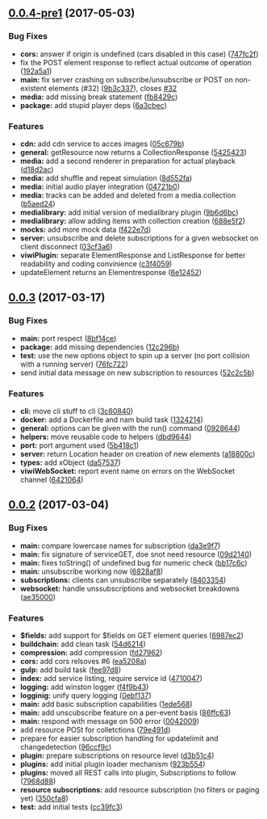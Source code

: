 <a name="0.0.4-pre1"></a>
## [0.0.4-pre1](https://github.com/wzr1337/viwiServer/compare/0.0.3...v0.0.4-pre1) (2017-05-03)


### Bug Fixes

* **cors:** answer if origin is undefined (cars disabled in this case) ([747fc2f](https://github.com/wzr1337/viwiServer/commit/747fc2f))
* fix the POST element response to reflect actual outcome of operation ([192a5a1](https://github.com/wzr1337/viwiServer/commit/192a5a1))
* **main:** fix server crashing on subscribe/unsubscribe or POST on non-existent elements (#32) ([9b3c337](https://github.com/wzr1337/viwiServer/commit/9b3c337)), closes [#32](https://github.com/wzr1337/viwiServer/issues/32)
* **media:** add missing break statement ([fb8429c](https://github.com/wzr1337/viwiServer/commit/fb8429c))
* **package:** add stupid player deps ([6a3cbec](https://github.com/wzr1337/viwiServer/commit/6a3cbec))


### Features

* **cdn:** add cdn service to acces images ([05c679b](https://github.com/wzr1337/viwiServer/commit/05c679b))
* **general:** getResource now returns a CollectionResponse ([5425423](https://github.com/wzr1337/viwiServer/commit/5425423))
* **media:** add a second renderer in preparation for actual playback ([d18d2ac](https://github.com/wzr1337/viwiServer/commit/d18d2ac))
* **media:** add shuffle and repeat simulation ([8d552fa](https://github.com/wzr1337/viwiServer/commit/8d552fa))
* **media:** initial audio player integration ([04721b0](https://github.com/wzr1337/viwiServer/commit/04721b0))
* **media:** tracks can be added and deleted from a media.collection ([b5aed24](https://github.com/wzr1337/viwiServer/commit/b5aed24))
* **medialibrary:** add initial version of medialibrary plugin ([9b6d6bc](https://github.com/wzr1337/viwiServer/commit/9b6d6bc))
* **medialibrary:** allow adding items with collection creation ([688e5f2](https://github.com/wzr1337/viwiServer/commit/688e5f2))
* **mocks:** add more mock data ([f422e7d](https://github.com/wzr1337/viwiServer/commit/f422e7d))
* **server:** unsubscribe and delete subscriptions for a given websocket on client disconnect ([03cf3a6](https://github.com/wzr1337/viwiServer/commit/03cf3a6))
* **viwiPlugin:** separate ElementResponse and ListResponse for better readability and coding convinience ([c3f4059](https://github.com/wzr1337/viwiServer/commit/c3f4059))
* updateElement returns an Elementresponse ([6e12452](https://github.com/wzr1337/viwiServer/commit/6e12452))



<a name="0.0.3"></a>
## [0.0.3](https://github.com/wzr1337/viwiServer/compare/0.0.2...0.0.3) (2017-03-17)


### Bug Fixes

* **main:** port respect ([8bf14ce](https://github.com/wzr1337/viwiServer/commit/8bf14ce))
* **package:** add missing dependencies ([12c296b](https://github.com/wzr1337/viwiServer/commit/12c296b))
* **test:** use the new options object to spin up a server (no port collision with a running server) ([76fc722](https://github.com/wzr1337/viwiServer/commit/76fc722))
* send initial data message on new subscription to resources ([52c2c5b](https://github.com/wzr1337/viwiServer/commit/52c2c5b))


### Features

* **cli:** move cli stuff to cli ([3c60840](https://github.com/wzr1337/viwiServer/commit/3c60840))
* **docker:** add a Dockerfile and nam build task ([1324214](https://github.com/wzr1337/viwiServer/commit/1324214))
* **general:** options can be given with the run() command ([0928644](https://github.com/wzr1337/viwiServer/commit/0928644))
* **helpers:** move reusable code to helpers ([dbd9644](https://github.com/wzr1337/viwiServer/commit/dbd9644))
* **port:** port argument used ([5b418c1](https://github.com/wzr1337/viwiServer/commit/5b418c1))
* **server:** return Location header on creation of new elements ([a18800c](https://github.com/wzr1337/viwiServer/commit/a18800c))
* **types:** add xObject ([da57537](https://github.com/wzr1337/viwiServer/commit/da57537))
* **viwiWebSocket:** report event name on errors on the WebSocket channel ([6421064](https://github.com/wzr1337/viwiServer/commit/6421064))



<a name="0.0.2"></a>
## [0.0.2](https://github.com/wzr1337/viwiServer/compare/1ede568...0.0.2) (2017-03-04)


### Bug Fixes

* **main:** compare lowercase names for subscription ([da3e9f7](https://github.com/wzr1337/viwiServer/commit/da3e9f7))
* **main:** fix signature of serviceGET, doe snot need resource ([09d2140](https://github.com/wzr1337/viwiServer/commit/09d2140))
* **main:** fixes toString() of undefined bug for numeric check ([bb17c6c](https://github.com/wzr1337/viwiServer/commit/bb17c6c))
* **main:** unsubscribe working now ([6828af8](https://github.com/wzr1337/viwiServer/commit/6828af8))
* **subscriptions:** clients can unsubscribe separately ([8403354](https://github.com/wzr1337/viwiServer/commit/8403354))
* **websocket:** handle unssubscriptions and websocket breakdowns ([ae35000](https://github.com/wzr1337/viwiServer/commit/ae35000))


### Features

* **$fields:** add support for $fields on GET element queries ([6987ec2](https://github.com/wzr1337/viwiServer/commit/6987ec2))
* **buildchain:** add clean task ([54d6214](https://github.com/wzr1337/viwiServer/commit/54d6214))
* **compression:** add compression ([fd27962](https://github.com/wzr1337/viwiServer/commit/fd27962))
* **cors:** add cors relsoves #6 ([ea5208a](https://github.com/wzr1337/viwiServer/commit/ea5208a))
* **gulp:** add build task ([fee97d8](https://github.com/wzr1337/viwiServer/commit/fee97d8))
* **index:** add service listing, require service id ([4710047](https://github.com/wzr1337/viwiServer/commit/4710047))
* **logging:** add winston logger ([f4f9b43](https://github.com/wzr1337/viwiServer/commit/f4f9b43))
* **logginig:** unify query logging ([0ebf137](https://github.com/wzr1337/viwiServer/commit/0ebf137))
* **main:** add basic subscription capabilities ([1ede568](https://github.com/wzr1337/viwiServer/commit/1ede568))
* **main:** add unscubscribe feature on a per-event basis ([86ffc63](https://github.com/wzr1337/viwiServer/commit/86ffc63))
* **main:** respond with message on 500 error ([0042009](https://github.com/wzr1337/viwiServer/commit/0042009))
* add resource POSt for colletctions ([79e491d](https://github.com/wzr1337/viwiServer/commit/79e491d))
* prepare for easier subscription handling for updatelimit and changedetection ([96ccf9c](https://github.com/wzr1337/viwiServer/commit/96ccf9c))
* **plugin:** prepare subscriptions on resource level ([d3b51c4](https://github.com/wzr1337/viwiServer/commit/d3b51c4))
* **plugins:** add initial plugin loader mechanism ([923b554](https://github.com/wzr1337/viwiServer/commit/923b554))
* **plugins:** moved all REST calls into plugin, Subscriptions to follow ([7968d88](https://github.com/wzr1337/viwiServer/commit/7968d88))
* **resource subscriptions:** add resource subscription (no filters or paging yet) ([350cfa8](https://github.com/wzr1337/viwiServer/commit/350cfa8))
* **test:** add initial tests ([cc39fc3](https://github.com/wzr1337/viwiServer/commit/cc39fc3))



